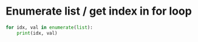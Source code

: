 # Enumerate list / get index in for loop

```python
for idx, val in enumerate(list):
    print(idx, val)
```

